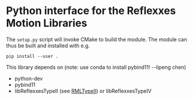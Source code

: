 # Python interface for the Reflexxes Motion Libraries

The `setup.py` script will invoke CMake to build the module. The module can thus
be built and installed with e.g.

    pip install --user .

This library depends on (note: use conda to install pybind11! --lipeng chen)
- python-dev
- pybind11
- libReflexxesTypeII (see [RMLTypeII](https://github.com/Lipeng-Robotics/RMLTypeII)) or libReflexxesTypeIV
